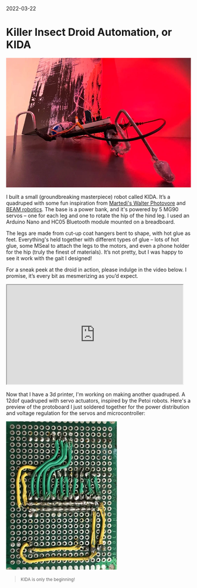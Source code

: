 2022-03-22
# Killer Insect Droid Automation, or KIDA
![robot insect side view](assets/kida.webp)

I built a small (groundbreaking masterpiece) robot called KIDA. It’s a quadruped with some fun inspiration from [Martedi's Walter Photovore](https://www.hackster.io/studikasus/walter-the-arduino-photovore-insect-708207) and [BEAM robotics](http://solarbotics.net). The base is a power bank, and it's powered by 5 MG90 servos – one for each leg and one to rotate the hip of the hind leg. I used an Arduino Nano and HC05 Bluetooth module mounted on a breadboard.

The legs are made from cut-up coat hangers bent to shape, with hot glue as feet. Everything's held together with different types of glue – lots of hot glue, some MSeal to attach the legs to the motors, and even a phone holder for the hip (truly the finest of materials). It’s not pretty, but I was happy to see it work with the gait I designed!

For a sneak peek at the droid in action, please indulge in the video below. I promise, it’s every bit as mesmerizing as you’d expect.

<iframe width="480" height="270" src="https://www.youtube.com/embed/_RdcMdsxoMY" allow="clipboard-write; encrypted-media; picture-in-picture; web-share" allowfullscreen></iframe>

Now that I have a 3d printer, I'm working on making another quadruped. A 12dof quadruped with servo actuators, inspired by the Petoi robots. Here's a preview of the protoboard I just soldered together for the power distribution and voltage regulation for the servos and microcontroller:

![proto board with soldered wires](assets/12dof-proto.webp)

> <small>KIDA is only the beginning!</small>